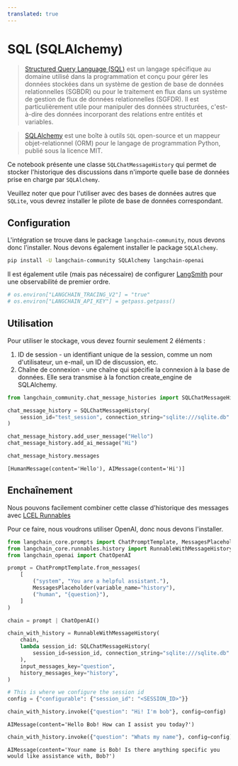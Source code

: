```yaml
---
translated: true
---
```


# SQL (SQLAlchemy)

>[Structured Query Language (SQL)](https://en.wikipedia.org/wiki/SQL) est un langage spécifique au domaine utilisé dans la programmation et conçu pour gérer les données stockées dans un système de gestion de base de données relationnelles (SGBDR) ou pour le traitement en flux dans un système de gestion de flux de données relationnelles (SGFDR). Il est particulièrement utile pour manipuler des données structurées, c'est-à-dire des données incorporant des relations entre entités et variables.

>[SQLAlchemy](https://github.com/sqlalchemy/sqlalchemy) est une boîte à outils `SQL` open-source et un mappeur objet-relationnel (ORM) pour le langage de programmation Python, publié sous la licence MIT.

Ce notebook présente une classe `SQLChatMessageHistory` qui permet de stocker l'historique des discussions dans n'importe quelle base de données prise en charge par `SQLAlchemy`.

Veuillez noter que pour l'utiliser avec des bases de données autres que `SQLite`, vous devrez installer le pilote de base de données correspondant.

## Configuration

L'intégration se trouve dans le package `langchain-community`, nous devons donc l'installer. Nous devons également installer le package `SQLAlchemy`.

```bash
pip install -U langchain-community SQLAlchemy langchain-openai
```

Il est également utile (mais pas nécessaire) de configurer [LangSmith](https://smith.langchain.com/) pour une observabilité de premier ordre.

```python
# os.environ["LANGCHAIN_TRACING_V2"] = "true"
# os.environ["LANGCHAIN_API_KEY"] = getpass.getpass()
```

## Utilisation

Pour utiliser le stockage, vous devez fournir seulement 2 éléments :

1. ID de session - un identifiant unique de la session, comme un nom d'utilisateur, un e-mail, un ID de discussion, etc.
2. Chaîne de connexion - une chaîne qui spécifie la connexion à la base de données. Elle sera transmise à la fonction create_engine de SQLAlchemy.

```python
from langchain_community.chat_message_histories import SQLChatMessageHistory

chat_message_history = SQLChatMessageHistory(
    session_id="test_session", connection_string="sqlite:///sqlite.db"
)

chat_message_history.add_user_message("Hello")
chat_message_history.add_ai_message("Hi")
```

```python
chat_message_history.messages
```

```output
[HumanMessage(content='Hello'), AIMessage(content='Hi')]
```

## Enchaînement

Nous pouvons facilement combiner cette classe d'historique des messages avec [LCEL Runnables](/docs/expression_language/how_to/message_history)

Pour ce faire, nous voudrons utiliser OpenAI, donc nous devons l'installer.

```python
from langchain_core.prompts import ChatPromptTemplate, MessagesPlaceholder
from langchain_core.runnables.history import RunnableWithMessageHistory
from langchain_openai import ChatOpenAI
```

```python
prompt = ChatPromptTemplate.from_messages(
    [
        ("system", "You are a helpful assistant."),
        MessagesPlaceholder(variable_name="history"),
        ("human", "{question}"),
    ]
)

chain = prompt | ChatOpenAI()
```

```python
chain_with_history = RunnableWithMessageHistory(
    chain,
    lambda session_id: SQLChatMessageHistory(
        session_id=session_id, connection_string="sqlite:///sqlite.db"
    ),
    input_messages_key="question",
    history_messages_key="history",
)
```

```python
# This is where we configure the session id
config = {"configurable": {"session_id": "<SESSION_ID>"}}
```

```python
chain_with_history.invoke({"question": "Hi! I'm bob"}, config=config)
```

```output
AIMessage(content='Hello Bob! How can I assist you today?')
```

```python
chain_with_history.invoke({"question": "Whats my name"}, config=config)
```

```output
AIMessage(content='Your name is Bob! Is there anything specific you would like assistance with, Bob?')
```
